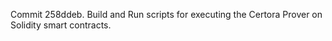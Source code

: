 Commit 258ddeb.                    Build and Run scripts for executing the Certora Prover on Solidity smart contracts.